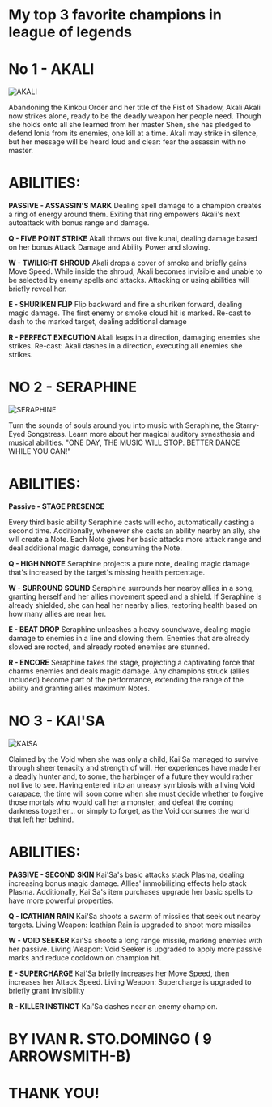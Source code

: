 # My top 3 favorite champions in league of legends
# No 1 - AKALI
![AKALI](https://user-images.githubusercontent.com/102655245/160816170-1a2d6631-3864-4d5b-ac7b-d1aea7f4d370.jpg)

Abandoning the Kinkou Order and her title of the Fist of Shadow, Akali Akali now strikes alone, ready to be the deadly weapon her people need. Though she holds onto all she learned from her master Shen, she has pledged to defend Ionia from its enemies, one kill at a time. Akali may strike in silence, but her message will be heard loud and clear: fear the assassin with no master. 
# ABILITIES:

**PASSIVE - ASSASSIN'S MARK**
Dealing spell damage to a champion creates a ring of energy around them. Exiting that ring empowers Akali's next autoattack with bonus range and damage.

**Q - FIVE POINT STRIKE**
Akali throws out five kunai, dealing damage based on her bonus Attack Damage and Ability Power and slowing.

**W - TWILIGHT SHROUD**
Akali drops a cover of smoke and briefly gains Move Speed. While inside the shroud, Akali becomes invisible and unable to be selected by enemy spells and attacks. Attacking or using abilities will briefly reveal her.

**E - SHURIKEN FLIP**
Flip backward and fire a shuriken forward, dealing magic damage. The first enemy or smoke cloud hit is marked. Re-cast to dash to the marked target, dealing additional damage

**R - PERFECT EXECUTION**
Akali leaps in a direction, damaging enemies she strikes. Re-cast: Akali dashes in a direction, executing all enemies she strikes.

# NO 2 - SERAPHINE 

![SERAPHINE](https://user-images.githubusercontent.com/102655245/160816416-f1d47cde-5afc-4348-9771-781f4fe82442.jpg)

Turn the sounds of souls around you into music with Seraphine, the Starry-Eyed Songstress. Learn more about her magical auditory synesthesia and musical abilities.
"ONE DAY, THE MUSIC WILL STOP. BETTER DANCE WHILE YOU CAN!"

# ABILITIES:

**Passive - STAGE PRESENCE**

Every third basic ability Seraphine casts will echo, automatically casting a second time. Additionally, whenever she casts an ability nearby an ally, she will create a Note. Each Note gives her basic attacks more attack range and deal additional magic damage, consuming the Note.

**Q - HIGH NNOTE**
Seraphine projects a pure note, dealing magic damage that's increased by the target's missing health percentage.

**W - SURROUND SOUND**
Seraphine surrounds her nearby allies in a song, granting herself and her allies movement speed and a shield. If Seraphine is already shielded, she can heal her nearby allies, restoring health based on how many allies are near her.

**E - BEAT DROP**
Seraphine unleashes a heavy soundwave, dealing magic damage to enemies in a line and slowing them. Enemies that are already slowed are rooted, and already rooted enemies are stunned.

**R - ENCORE**
Seraphine takes the stage, projecting a captivating force that charms enemies and deals magic damage. Any champions struck (allies included) become part of the performance, extending the range of the ability and granting allies maximum Notes.

# NO 3 - KAI'SA

![KAISA](https://user-images.githubusercontent.com/102655245/160821044-b83a74ab-7fe4-4617-a24b-ce55ab8dc995.jpg)

Claimed by the Void when she was only a child, Kai'Sa managed to survive through sheer tenacity and strength of will. Her experiences have made her a deadly hunter and, to some, the harbinger of a future they would rather not live to see. Having entered into an uneasy symbiosis with a living Void carapace, the time will soon come when she must decide whether to forgive those mortals who would call her a monster, and defeat the coming darkness together… or simply to forget, as the Void consumes the world that left her behind.

# ABILITIES:

**PASSIVE - SECOND SKIN**
Kai'Sa's basic attacks stack Plasma, dealing increasing bonus magic damage. Allies' immobilizing effects help stack Plasma. Additionally, Kai'Sa's item purchases upgrade her basic spells to have more powerful properties.

**Q - ICATHIAN RAIN**
Kai'Sa shoots a swarm of missiles that seek out nearby targets. Living Weapon: Icathian Rain is upgraded to shoot more missiles

**W - VOID SEEKER**
Kai'Sa shoots a long range missile, marking enemies with her passive. Living Weapon: Void Seeker is upgraded to apply more passive marks and reduce cooldown on champion hit.

**E - SUPERCHARGE**
Kai'Sa briefly increases her Move Speed, then increases her Attack Speed. Living Weapon: Supercharge is upgraded to briefly grant Invisibility

**R - KILLER INSTINCT**
Kai'Sa dashes near an enemy champion.



# BY IVAN R. STO.DOMINGO ( 9 ARROWSMITH-B)
# THANK YOU!
